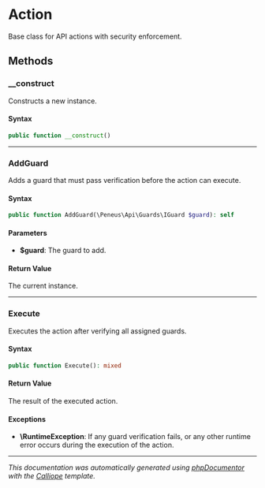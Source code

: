 # Action

Base class for API actions with security enforcement.

## Methods

### __construct

Constructs a new instance.

#### Syntax

```php
public function __construct()
```

---

### AddGuard

Adds a guard that must pass verification before the action can execute.

#### Syntax

```php
public function AddGuard(\Peneus\Api\Guards\IGuard $guard): self
```

#### Parameters

- **$guard**: The guard to add.

#### Return Value

The current instance.

---

### Execute

Executes the action after verifying all assigned guards.

#### Syntax

```php
public function Execute(): mixed
```

#### Return Value

The result of the executed action.

#### Exceptions

- **\RuntimeException**: If any guard verification fails, or any other runtime error occurs during the execution of the action.

---

*This documentation was automatically generated using [phpDocumentor](http://www.phpdoc.org/) with the [Calliope](https://github.com/DaphneWebFramework/Calliope) template.*
